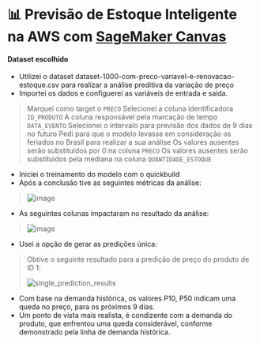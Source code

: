 # 📊 Previsão de Estoque Inteligente na AWS com [SageMaker Canvas](https://aws.amazon.com/pt/sagemaker/canvas/)

#### Dataset escolhido
- Utilizei o dataset dataset-1000-com-preco-variavel-e-renovacao-estoque.csv para realizar a análise preditiva da variação de preço
- Importei os dados e configuerei as variáveis de entrada e saída.
> Marquei como target o `PRECO`
> Selecionei a coluna identificadora `ID_PRODUTO`
> A coluna responsável pela marcação de tempo `DATA_EVENTO`
> Selecionei o intervalo para previsão dos dados de 9 dias no futuro
> Pedi para que o modelo levasse em consideração os feriados no Brasil para realizar a sua análise
> Os valores ausentes serão substituidos por 0 na coluna `PRECO`
> Os valores ausentes serão substituidos pela mediana na coluna `QUANTIDADE_ESTOQUE`

- Iniciei o treinamento do modelo com o quickbuild
- Após a conclusão tive as seguintes métricas da análise:
>
> ![image](https://github.com/user-attachments/assets/8c7fad9b-30b3-473c-a99e-d9762afed180)
- As seguintes colunas impactaram no resultado da análise:
>
> ![image](https://github.com/user-attachments/assets/3215b33e-ebf0-4fdd-9ad3-646ca62b1c16)

- Usei a opção de gerar as predições única:
> Obtive o seguinte resultado para a predição de preço do produto de ID 1:
>
> ![single_prediction_results](https://github.com/user-attachments/assets/6ee49e2d-4ca1-4044-9d59-038992fc5ebe)

- Com base na demanda histórica, os valores P10, P50 indicam uma queda no preço, para os próximos 9 dias.
- Um ponto de vista mais realista, é condizente com a demanda do produto, que enfrentou uma queda considerável, conforme demonstrado pela linha de demanda histórica.

